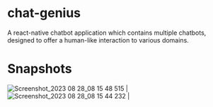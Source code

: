 # chat-genius
A react-native chatbot application which contains multiple chatbots, designed to offer a human-like interaction to various domains.
# Snapshots
![Screenshot_2023 08 28_08 15 48 515](https://github.com/heyymamana/chat-genius/assets/111417917/4a3ac09d-55aa-450a-b578-406ccf370059) | ![Screenshot_2023 08 28_08 15 44 232](https://github.com/heyymamana/chat-genius/assets/111417917/4217a45d-70b6-41e1-9f28-5ae91b935002) | 
